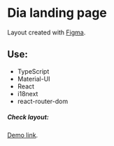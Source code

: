 # Dia landing page

Layout created with [Figma](https://www.figma.com/file/7qwsWggv9BAxMi2VPhBuPr/Air-(formerly-Dia)).

## Use:

- TypeScript
- Material-UI
- React
- i18next
- react-router-dom

##### Check layout:
[Demo link](https://xapg6acc.github.io/home/).
